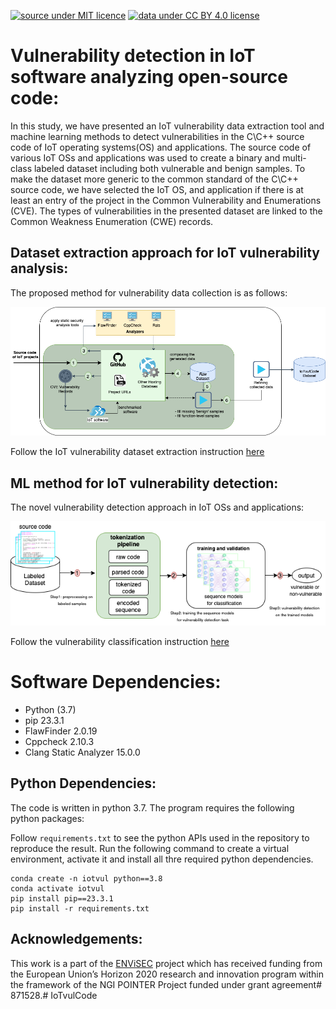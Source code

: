 [![source under MIT licence](https://img.shields.io/badge/source%20license-MIT-green)](LICENSE.txt)
[![data under CC BY 4.0 license](https://img.shields.io/badge/data%20license-CC%20BY%204.0-green)](https://creativecommons.org/licenses/by/4.0/)

# Vulnerability detection in IoT software analyzing open-source code:

In this study, we have presented an IoT vulnerability data extraction tool and machine learning methods to detect vulnerabilities in the C\C++ source code of IoT operating systems(OS) and applications.
The source code of various IoT OSs and applications was used to create a binary and multi-class labeled dataset including both vulnerable and benign samples.
To make the dataset more generic to the common standard of the C\C++ source code, we have selected the IoT OS, and application if there is at least an entry of the project in the Common Vulnerability and Enumerations (CVE).
The types of vulnerabilities in the presented dataset are linked to the Common Weakness Enumeration (CWE) records.

## Dataset extraction approach for IoT vulnerability analysis:

The proposed method for vulnerability data collection is as follows:

![framework](figure/framework.png?raw=true "The proposed framework for vulnerability data collection")

Follow the IoT vulnerability dataset extraction instruction [here](extractor/README.md)

## ML method for IoT vulnerability detection:

The novel vulnerability detection approach in IoT OSs and applications:

![framework](figure/MLframework.png?raw=true "The proposed method for vulnerability detection in IoT OSs and applications")

Follow the vulnerability classification instruction [here](classifier/README.md)

# Software Dependencies:

- Python (3.7)
- pip 23.3.1
- FlawFinder 2.0.19
- Cppcheck 2.10.3
- Clang Static Analyzer 15.0.0

## Python Dependencies:

The code is written in python 3.7. The program requires the following python packages:

Follow `requirements.txt` to see the python APIs used in the repository to reproduce the result. Run the following command to create a virtual environment, activate it and install all thre required python dependencies.

```
conda create -n iotvul python==3.8
conda activate iotvul
pip install pip==23.3.1
pip install -r requirements.txt
```

## Acknowledgements:

This work is a part of the [ENViSEC](https://smartseclab.com/envisec/) project which has received funding from the‌ European Union’s Horizon 2020 research and innovation program within the framework of the NGI POINTER Project funded under grant agreement# 871528.# IoTvulCode
